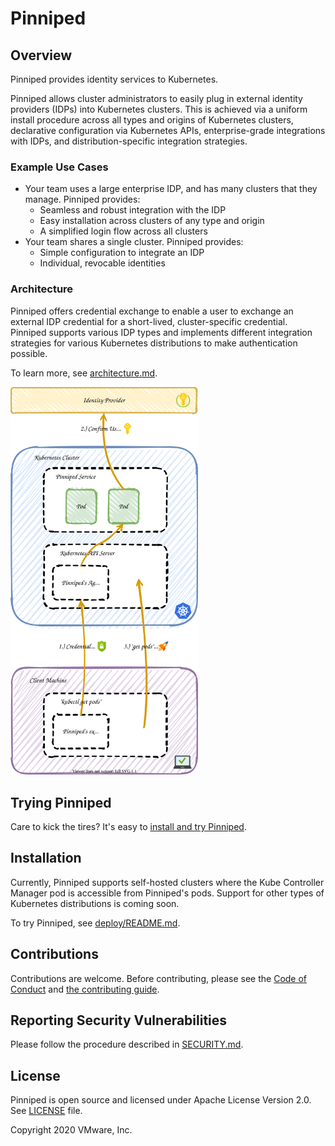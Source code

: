 # Pinniped

## Overview

Pinniped provides identity services to Kubernetes.

Pinniped allows cluster administrators to easily plug in external identity
providers (IDPs) into Kubernetes clusters. This is achieved via a uniform
install procedure across all types and origins of Kubernetes clusters,
declarative configuration via Kubernetes APIs, enterprise-grade integrations
with IDPs, and distribution-specific integration strategies.

### Example Use Cases

* Your team uses a large enterprise IDP, and has many clusters that they
  manage. Pinniped provides:
  * Seamless and robust integration with the IDP
  * Easy installation across clusters of any type and origin
  * A simplified login flow across all clusters
* Your team shares a single cluster. Pinniped provides:
  * Simple configuration to integrate an IDP
  * Individual, revocable identities

### Architecture

Pinniped offers credential exchange to enable a user to exchange an external IDP
credential for a short-lived, cluster-specific credential. Pinniped supports various
IDP types and implements different integration strategies for various Kubernetes
distributions to make authentication possible.

To learn more, see [architecture.md](doc/architecture.md).

<img src="doc/img/pinniped_architecture.svg" alt="Pinniped Architecture Sketch" width="300px"/>

## Trying Pinniped

Care to kick the tires? It's easy to [install and try Pinniped](doc/demo.md).

## Installation

Currently, Pinniped supports self-hosted clusters where the Kube Controller Manager pod
is accessible from Pinniped's pods.
Support for other types of Kubernetes distributions is coming soon.

To try Pinniped, see [deploy/README.md](deploy/README.md).

## Contributions

Contributions are welcome. Before contributing, please see
the [Code of Conduct](doc/code_of_conduct.md) and
[the contributing guide](doc/contributing.md).

## Reporting Security Vulnerabilities

Please follow the procedure described in [SECURITY.md](SECURITY.md).

## License

Pinniped is open source and licensed under Apache License Version 2.0. See [LICENSE](LICENSE) file.

Copyright 2020 VMware, Inc.
